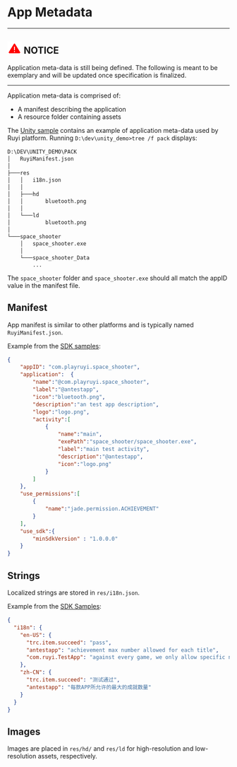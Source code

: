 # App Metadata

---
## ![](/docs/img/warning.png) NOTICE
Application meta-data is still being defined.
The following is meant to be exemplary and will be updated once specification is finalized.

---	

Application meta-data is comprised of:

- A manifest describing the application
- A resource folder containing assets

The [Unity sample](https://bitbucket.org/playruyi/space_shooter) contains an example of application meta-data used by Ruyi platform.  Running `D:\dev\unity_demo>tree /f pack` displays:
```
D:\DEV\UNITY_DEMO\PACK
│   RuyiManifest.json
│
├───res
│   │   i18n.json
│   │
│   ├───hd
│   │       bluetooth.png
│   │
│   └───ld
│           bluetooth.png
│
└───space_shooter
    │   space_shooter.exe
    │
    └───space_shooter_Data
        ...
```

The `space_shooter` folder and `space_shooter.exe` should all match the appID value in the manifest file.

## Manifest

App manifest is similar to other platforms and is typically named `RuyiManifest.json`.

Example from the [SDK samples](https://bitbucket.org/playruyi/space_shooter/src/master/Pack/RuyiManifest.json):
```json
{
	"appID": "com.playruyi.space_shooter",
	"application":	{
		"name":"@com.playruyi.space_shooter",
		"label":"@antestapp",
		"icon":"bluetooth.png",
		"description":"an test app description",
		"logo":"logo.png",
		"activity":[
			{
				"name":"main",
				"exePath":"space_shooter/space_shooter.exe",
				"label":"main test activity",
				"description":"@antestapp",
				"icon":"logo.png"
			}
		]
	},
	"use_permissions":[
		{
			"name":"jade.permission.ACHIEVEMENT"
		}
	],
	"use_sdk":{
		"minSdkVersion" : "1.0.0.0"
	}
}
```

## Strings

Localized strings are stored in `res/i18n.json`.

Example from the [SDK Samples](https://bitbucket.org/playruyi/space_shooter/src/master/Pack/res/i18n.json):
```json
{
  "i18n": {
    "en-US": {
      "trc.item.succeed": "pass",
      "antestapp": "achievement max number allowed for each title",
      "com.ruyi.TestApp": "against every game, we only allow specific number of achievement to be created"
    },
    "zh-CN": {
      "trc.item.succeed": "测试通过",
      "antestapp": "每款APP所允许的最大的成就数量"
    }
  }
}
```

## Images

Images are placed in `res/hd/` and `res/ld` for high-resolution and low-resolution assets, respectively.